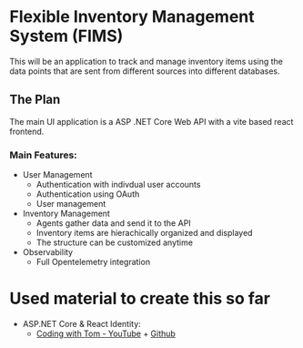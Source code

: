 # Flexible Inventory Management System (FIMS)

This will be an application to track and manage inventory items using the data points that are sent from different sources into different databases.

## The Plan
The main UI application is a ASP .NET Core Web API with a vite based react frontend.

### Main Features:
* User Management
  * Authentication with indivdual user accounts
  * Authentication using OAuth
  * User management
* Inventory Management
  * Agents gather data and send it to the API
  * Inventory items are hierachically organized and displayed
  * The structure can be customized anytime
* Observability
  * Full Opentelemetry integration

# Used material to create this so far
* ASP.NET Core & React Identity:
  * [Coding with Tom - YouTube](https://youtu.be/eYiLt2gQuME?si=biQYTxXztPYYGQ_o) + [Github](https://github.com/codingwithtom1/ReactIdentity)
